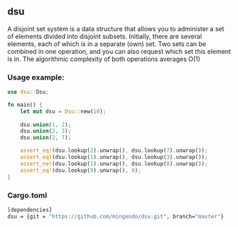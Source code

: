 ## dsu
A disjoint set system is a data structure that allows you to administer a set of elements divided into disjoint subsets.
Initially, there are several elements, each of which is in a separate (own) set. Two sets can be combined in one operation,
and you can also request which set this element is in. The algorithmic complexity of both operations averages O(1)

### Usage example:
```rust
use dsu::Dsu;

fn main() {
    let mut dsu = Dsu::new(10);
    
    dsu.union(1, 2);
    dsu.union(2, 3);
    dsu.union(2, 7);

    assert_eq!(dsu.lookup(2).unwrap(), dsu.lookup(7).unwrap());
    assert_eq!(dsu.lookup(1).unwrap(), dsu.lookup(3).unwrap());
    assert_ne!(dsu.lookup(1).unwrap(), dsu.lookup(8).unwrap());
    assert_eq!(dsu.lookup(9).unwrap(), 9);
}
```

### Cargo.toml
```bash
[dependencies]
dsu = {git = "https://github.com/mingendo/dsu.git", branch="master"}
```
